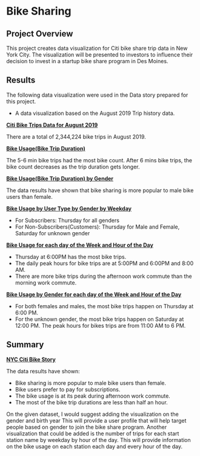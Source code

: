 
# Bike Sharing

## Project Overview

This project creates data visualization for Citi bike share trip data in New York City. The visualization will be presented to investors to influence their decision to invest in a startup bike share program in Des Moines. 
## Results
The following data visualization were used in the Data story prepared for this project. 
- A data visualization based on the August 2019 Trip history data. 
  
 [**Citi Bike Trips Data for August 2019**](https://public.tableau.com/profile/maria.gribbon#!/vizhome/CitiBikeStoryNYC/TotalTrips)
 
 There are a total of 2,344,224 bike trips in August 2019.
 

 [**Bike Usage(Bike Trip Duration)**](https://public.tableau.com/profile/maria.gribbon#!/vizhome/CitiBikeStoryNYC/CheckoutTimesforUsers)
 
 The 5-6 min bike trips had the most bike count. After 6 mins bike trips, the bike count decreases as the trip duration gets longer.

[**Bike Usage(Bike Trip Duration) by Gender**](https://public.tableau.com/profile/maria.gribbon#!/vizhome/CitiBikeStoryNYC/CheckoutTimesbyGender)

The data results have shown that bike sharing is more popular to male bike users than female.

[**Bike Usage by User Type by Gender by Weekday**](https://public.tableau.com/profile/maria.gribbon#!/vizhome/CitiBikeStoryNYC/NumberofBikeTripsbyGenderbyeachHouroftheDay)

- For Subscribers: Thursday for all genders
- For Non-Subscribers(Customers): Thursday for Male and Female, Saturday for unknown gender


[**Bike Usage for each day of the Week and Hour of the Day**](https://public.tableau.com/profile/maria.gribbon#!/vizhome/CitiBikeStoryNYC/TripsbyWeekdayforEachHour)

- Thursday at 6:00PM has the most bike trips. 
- The daily peak hours for bike trips are at 5:00PM and 6:00PM and 8:00 AM. 
- There are more bike trips during the afternoon work commute than the morning work commute.  

[**Bike Usage by Gender for each day of the Week and Hour of the Day**](https://public.tableau.com/profile/maria.gribbon#!/vizhome/CitiBikeStoryNYC/NumberofBikeTripsbyGenderbyeachHouroftheDay)

- For both females and males, the most bike trips happen on Thursday at 6:00 PM. 
- For the unknown gender, the most bike trips happen on Saturday at 12:00 PM. The peak hours for bikes trips are from 11:00 AM to 6 PM. 


## Summary
[**NYC Citi Bike Story**](https://public.tableau.com/profile/maria.gribbon#!/vizhome/CitiBikeStoryNYC/BikeSharingProposal?publish=yes)
   
   The data results have shown:
   - Bike sharing is more popular to male bike users than female. 
   - Bike users prefer to pay for subscriptions. 
   - The bike usage is at its peak during afternoon work commute. 
   - The most of the bike trip durations are less than half an hour. 
   
On the given dataset, I would suggest adding the visualization on the gender and birth year This will provide a user profile that will help target people based on gender to join the bike share program. Another visualization that could be added is the number of trips for each start station name by weekday by hour of the day. This will provide information on the bike usage on each station each day and every hour of the day.      

